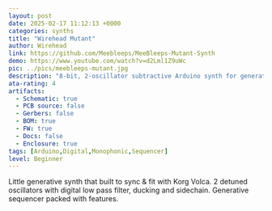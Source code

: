 ```yaml
---
layout: post
date: 2025-02-17 11:12:13 +0000
categories: synths
title: "Wirehead Mutant"
author: Wirehead
link: https://github.com/Meebleeps/MeeBleeps-Mutant-Synth
demo: https://www.youtube.com/watch?v=d2Lml1Z9uWc
pic: ../pics/meebleeps-mutant.jpg
description: "8-bit, 2-oscillator subtractive Arduino synth for generative techno in Volca form-factor"
ata-rating: 4
artifacts:
  - Schematic: true
  - PCB source: false
  - Gerbers: false
  - BOM: true
  - FW: true
  - Docs: false
  - Enclosure: true
tags: [Arduino,Digital,Monophonic,Sequencer]
level: Beginner
---
```


Little generative synth that built to sync & fit with Korg Volca. 2 detuned oscillators with digital low pass filter, ducking and sidechain. Generative sequencer packed with features.